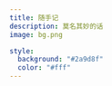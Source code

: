 ```yaml
---
title: 随手记
description: 莫名其妙的话
image: bg.png

style:
  background: "#2a9d8f"
  color: "#fff"
---
```

